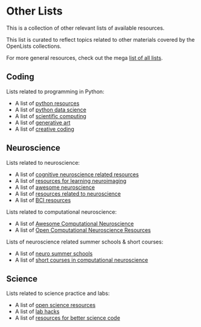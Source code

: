 # Other Lists

This is a collection of other relevant lists of available resources. 

This list is curated to reflect topics related to other materials covered by the OpenLists collections.

For more general resources, check out the mega [list of all lists](https://github.com/sindresorhus/awesome).

## Coding

Lists related to programming in Python:
- A list of [python resources](https://github.com/vinta/awesome-python)
- A list of [python data science](https://github.com/krzjoa/awesome-python-data-science)
- A list of [scientific computing](https://github.com/nschloe/awesome-scientific-computing)
- A list of [generative art](https://github.com/kosmos/awesome-generative-art)
- A list of [creative coding](https://github.com/terkelg/awesome-creative-coding)

## Neuroscience

Lists related to neuroscience:
- A list of [cognitive neuroscience related resources](https://meta-meta-resources.org/)
- A list of [resources for learning neuroimaging](https://learn-neuroimaging.github.io/hitchhackers_guide_brain/)
- A list of [awesome neuroscience](https://github.com/analyticalmonk/awesome-neuroscience)
- A list of [resources related to neuroscience](https://github.com/martinagvilas/lists)
- A list of [BCI resources](https://github.com/NeuroTechX/awesome-bci)

Lists related to computational neuroscience:
- A list of [Awesome Computational Neuroscience](https://github.com/eselkin/awesome-computational-neuroscience)
- A list of [Open Computational Neuroscience Resources](https://github.com/asoplata/open-computational-neuroscience-resources)

Lists of neuroscience related summer schools & short courses:
- A list of [neuro summer schools](https://github.com/PhABC/neuroSummerSchools)
- A list of [short courses in computational neuroscience](https://docs.google.com/spreadsheets/d/1b05MPR7bkxnwKjzY-6KHd_aDaV_68qwMhuFVu5IGG9g)

## Science

Lists related to science practice and labs:
- A list of [open science resources](https://github.com/asoplata/open-science-resources)
- A list of [lab hacks](https://github.com/pbeukema/LabHacks)
- A list of [resources for better science code](https://github.com/edeno/Better-Science-Code)

